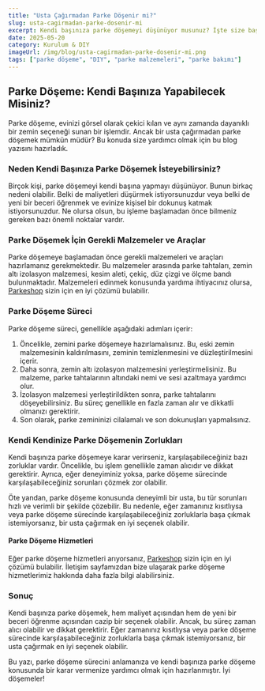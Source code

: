 ```yaml
---
title: "Usta Çağırmadan Parke Döşenir mi?"
slug: usta-cagirmadan-parke-dosenir-mi
excerpt: Kendi başınıza parke döşemeyi düşünüyor musunuz? İşte size başlamadan önce bilmeniz gerekenler.
date: 2025-05-20
category: Kurulum & DIY
imageUrl: /img/blog/usta-cagirmadan-parke-dosenir-mi.png
tags: ["parke döşeme", "DIY", "parke malzemeleri", "parke bakımı"]
---
```


<h2>Parke Döşeme: Kendi Başınıza Yapabilecek Misiniz?</h2>

<p>Parke döşeme, evinizi görsel olarak çekici kılan ve aynı zamanda dayanıklı bir zemin seçeneği sunan bir işlemdir. Ancak bir usta çağırmadan parke döşemek mümkün müdür? Bu konuda size yardımcı olmak için bu blog yazısını hazırladık.</p>

<h3>Neden Kendi Başınıza Parke Döşemek İsteyebilirsiniz?</h3>

<p>Birçok kişi, parke döşemeyi kendi başına yapmayı düşünüyor. Bunun birkaç nedeni olabilir. Belki de maliyetleri düşürmek istiyorsunuzdur veya belki de yeni bir beceri öğrenmek ve evinize kişisel bir dokunuş katmak istiyorsunuzdur. Ne olursa olsun, bu işleme başlamadan önce bilmeniz gereken bazı önemli noktalar vardır.</p>

<h3>Parke Döşemek İçin Gerekli Malzemeler ve Araçlar</h3>

<p>Parke döşemeye başlamadan önce gerekli malzemeleri ve araçları hazırlamanız gerekmektedir. Bu malzemeler arasında parke tahtaları, zemin altı izolasyon malzemesi, kesim aleti, çekiç, düz çizgi ve ölçme bandı bulunmaktadır. Malzemeleri edinmek konusunda yardıma ihtiyacınız olursa, <a href="https://parkeshop.com">Parkeshop</a> sizin için en iyi çözümü bulabilir.</p>

<h3>Parke Döşeme Süreci</h3>

<p>Parke döşeme süreci, genellikle aşağıdaki adımları içerir:</p>

<ol>
  <li>Öncelikle, zemini parke döşemeye hazırlamalısınız. Bu, eski zemin malzemesinin kaldırılmasını, zeminin temizlenmesini ve düzleştirilmesini içerir.</li>
  <li>Daha sonra, zemin altı izolasyon malzemesini yerleştirmelisiniz. Bu malzeme, parke tahtalarının altındaki nemi ve sesi azaltmaya yardımcı olur.</li>
  <li>İzolasyon malzemesi yerleştirildikten sonra, parke tahtalarını döşeyebilirsiniz. Bu süreç genellikle en fazla zaman alır ve dikkatli olmanızı gerektirir.</li>
  <li>Son olarak, parke zemininizi cilalamalı ve son dokunuşları yapmalısınız.</li>
</ol>

<h3>Kendi Kendinize Parke Döşemenin Zorlukları</h3>

<p>Kendi başınıza parke döşemeye karar verirseniz, karşılaşabileceğiniz bazı zorluklar vardır. Öncelikle, bu işlem genellikle zaman alıcıdır ve dikkat gerektirir. Ayrıca, eğer deneyiminiz yoksa, parke döşeme sürecinde karşılaşabileceğiniz sorunları çözmek zor olabilir.</p>

<p>Öte yandan, parke döşeme konusunda deneyimli bir usta, bu tür sorunları hızlı ve verimli bir şekilde çözebilir. Bu nedenle, eğer zamanınız kısıtlıysa veya parke döşeme sürecinde karşılaşabileceğiniz zorluklarla başa çıkmak istemiyorsanız, bir usta çağırmak en iyi seçenek olabilir.</p>

<h4>Parke Döşeme Hizmetleri</h4>

<p>Eğer parke döşeme hizmetleri arıyorsanız, <a href="https://parkeshop.com/contact">Parkeshop</a> sizin için en iyi çözümü bulabilir. İletişim sayfamızdan bize ulaşarak parke döşeme hizmetlerimiz hakkında daha fazla bilgi alabilirsiniz.</p>

<h3>Sonuç</h3>

<p>Kendi başınıza parke döşemek, hem maliyet açısından hem de yeni bir beceri öğrenme açısından cazip bir seçenek olabilir. Ancak, bu süreç zaman alıcı olabilir ve dikkat gerektirir. Eğer zamanınız kısıtlıysa veya parke döşeme sürecinde karşılaşabileceğiniz zorluklarla başa çıkmak istemiyorsanız, bir usta çağırmak en iyi seçenek olabilir.</p>

<p>Bu yazı, parke döşeme sürecini anlamanıza ve kendi başınıza parke döşeme konusunda bir karar vermenize yardımcı olmak için hazırlanmıştır. İyi döşemeler!</p>